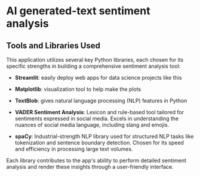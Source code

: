 # AI generated-text sentiment analysis

## Tools and Libraries Used

This application utilizes several key Python libraries, each chosen for its specific strengths in building a comprehensive sentiment analysis tool:

- **Streamlit**: easily deploy web apps for data science projects like this

- **Matplotlib**: visualization tool to help make the plots

- **TextBlob**: gives natural language processing (NLP) features in Python

- **VADER Sentiment Analysis**: Lexicon and rule-based tool tailored for sentiments expressed in social media. Excels in understanding the nuances of social media language, including slang and emojis.

- **spaCy**: Industrial-strength NLP library used for structured NLP tasks like tokenization and sentence boundary detection. Chosen for its speed and efficiency in processing large text volumes.

Each library contributes to the app's ability to perform detailed sentiment analysis and render these insights through a user-friendly interface.
